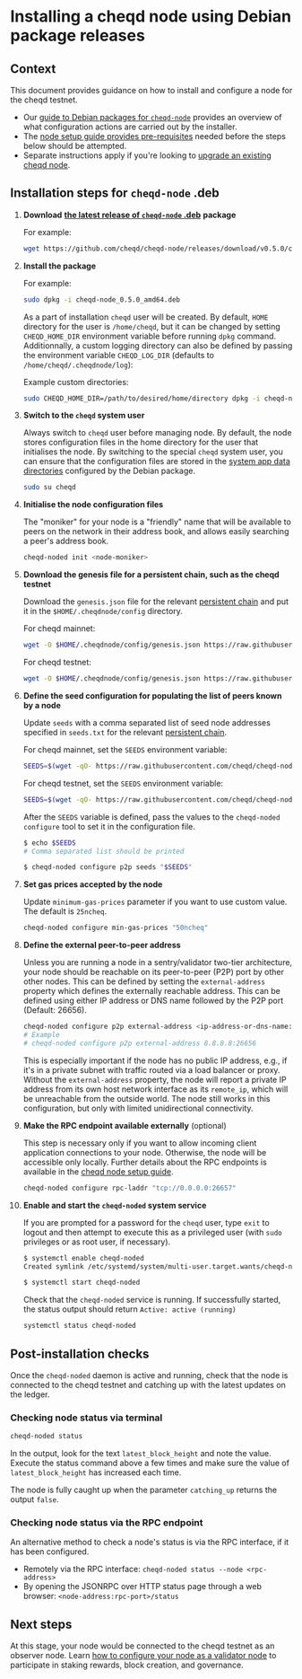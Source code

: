 # Installing a cheqd node using Debian package releases

## Context

This document provides guidance on how to install and configure a node for the cheqd testnet.

* Our [guide to Debian packages for `cheqd-node`](README.md) provides an overview of what configuration actions are carried out by the installer.
* The [node setup guide provides pre-requisites](../README.md) needed before the steps below should be attempted.
* Separate instructions apply if you're looking to [upgrade an existing cheqd node](deb-package-upgrade.md).

## Installation steps for `cheqd-node` .deb

1. **Download** [**the latest release of `cheqd-node` .deb**](https://github.com/cheqd/cheqd-node/releases/latest) **package**

   For example:

   ```bash
   wget https://github.com/cheqd/cheqd-node/releases/download/v0.5.0/cheqd-node_0.5.0_amd64.deb
   ```

2. **Install the package**

   For example:

   ```bash
   sudo dpkg -i cheqd-node_0.5.0_amd64.deb
   ```

   As a part of installation `cheqd` user will be created. By default, `HOME` directory for the user is `/home/cheqd`, but it can be changed by setting `CHEQD_HOME_DIR` environment variable before running `dpkg` command. Additionnally, a custom logging directory can also be defined by passing the environment variable `CHEQD_LOG_DIR` (defaults to `/home/cheqd/.cheqdnode/log`):

   Example custom directories:

   ```bash
   sudo CHEQD_HOME_DIR=/path/to/desired/home/directory dpkg -i cheqd-node_0.5.0_amd64.deb
   ```

3. **Switch to the `cheqd` system user**

   Always switch to `cheqd` user before managing node. By default, the node stores configuration files in the home directory for the user that initialises the node. By switching to the special `cheqd` system user, you can ensure that the configuration files are stored in the [system app data directories](README.md) configured by the Debian package.

   ```bash
   sudo su cheqd
   ```

4. **Initialise the node configuration files**

   The "moniker" for your node is a "friendly" name that will be available to peers on the network in their address book, and allows easily searching a peer's address book.

   ```bash
   cheqd-noded init <node-moniker>
   ```

5. **Download the genesis file for a persistent chain, such as the cheqd testnet**

   Download the `genesis.json` file for the relevant [persistent chain](https://github.com/cheqd/cheqd-node/tree/main/persistent_chains/) and put it in the `$HOME/.cheqdnode/config` directory.

   For cheqd mainnet:

   ```bash
   wget -O $HOME/.cheqdnode/config/genesis.json https://raw.githubusercontent.com/cheqd/cheqd-node/main/persistent_chains/mainnet/genesis.json
   ```

   For cheqd testnet:

   ```bash
   wget -O $HOME/.cheqdnode/config/genesis.json https://raw.githubusercontent.com/cheqd/cheqd-node/main/persistent_chains/testnet/genesis.json
   ```

6. **Define the seed configuration for populating the list of peers known by a node**

   Update `seeds` with a comma separated list of seed node addresses specified in `seeds.txt` for the relevant [persistent chain](https://github.com/cheqd/cheqd-node/tree/main/persistent_chains/).

   For cheqd mainnet, set the `SEEDS` environment variable:

   ```bash
   SEEDS=$(wget -qO- https://raw.githubusercontent.com/cheqd/cheqd-node/main/persistent_chains/mainnet/seeds.txt)
   ```

   For cheqd testnet, set the `SEEDS` environment variable:

   ```bash
   SEEDS=$(wget -qO- https://raw.githubusercontent.com/cheqd/cheqd-node/main/persistent_chains/testnet/seeds.txt)
   ```

   After the `SEEDS` variable is defined, pass the values to the `cheqd-noded configure` tool to set it in the configuration file.

   ```bash
   $ echo $SEEDS
   # Comma separated list should be printed
   
   $ cheqd-noded configure p2p seeds "$SEEDS"
   ```

7. **Set gas prices accepted by the node**

   Update `minimum-gas-prices` parameter if you want to use custom value. The default is `25ncheq`.

   ```bash
   cheqd-noded configure min-gas-prices "50ncheq"
   ```

8. **Define the external peer-to-peer address**

   Unless you are running a node in a sentry/validator two-tier architecture, your node should be reachable on its peer-to-peer (P2P) port by other other nodes. This can be defined by setting the `external-address` property which defines the externally reachable address. This can be defined using either IP address or DNS name followed by the P2P port (Default: 26656).

   ```bash
   cheqd-noded configure p2p external-address <ip-address-or-dns-name:p2p-port>
   # Example
   # cheqd-noded configure p2p external-address 8.8.8.8:26656
   ```

   This is especially important if the node has no public IP address, e.g., if it's in a private subnet with traffic routed via a load balancer or proxy. Without the `external-address` property, the node will report a private IP address from its own host network interface as its `remote_ip`, which will be unreachable from the outside world. The node still works in this configuration, but only with limited unidirectional connectivity.

9.  **Make the RPC endpoint available externally** (optional)

      This step is necessary only if you want to allow incoming client application connections to your node. Otherwise, the node will be accessible only locally. Further details about the RPC endpoints is available in the [cheqd node setup guide](../README.md).

      ```bash
      cheqd-noded configure rpc-laddr "tcp://0.0.0.0:26657"
      ```

10. **Enable and start the `cheqd-noded` system service**

      If you are prompted for a password for the `cheqd` user, type `exit` to logout and then attempt to execute this as a privileged user (with `sudo` privileges or as root user, if necessary).

      ```bash
      $ systemctl enable cheqd-noded
      Created symlink /etc/systemd/system/multi-user.target.wants/cheqd-noded.service → /lib/systemd/system/cheqd-noded.service.

      $ systemctl start cheqd-noded
      ```

      Check that the `cheqd-noded` service is running. If successfully started, the status output should return `Active: active (running)`

      ```bash
      systemctl status cheqd-noded
      ```

## Post-installation checks

Once the `cheqd-noded` daemon is active and running, check that the node is connected to the cheqd testnet and catching up with the latest updates on the ledger.

### Checking node status via terminal

```bash
cheqd-noded status
```

In the output, look for the text `latest_block_height` and note the value. Execute the status command above a few times and make sure the value of `latest_block_height` has increased each time.

The node is fully caught up when the parameter `catching_up` returns the output `false`.

### Checking node status via the RPC endpoint

An alternative method to check a node's status is via the RPC interface, if it has been configured.

* Remotely via the RPC interface: `cheqd-noded status --node <rpc-address>`
* By opening the JSONRPC over HTTP status page through a web browser: `<node-address:rpc-port>/status`

## Next steps

At this stage, your node would be connected to the cheqd testnet as an observer node. Learn [how to configure your node as a validator node](../../validator-guide/README.md) to participate in staking rewards, block creation, and governance.
